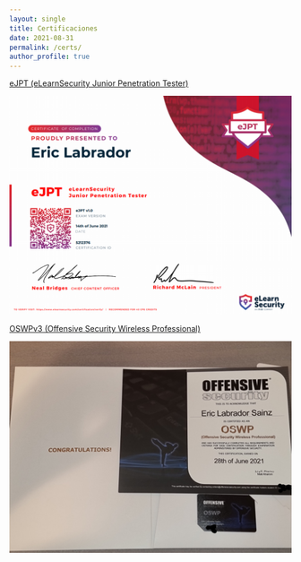 ```yaml
---
layout: single
title: Certificaciones
date: 2021-08-31
permalink: /certs/
author_profile: true
---
```


[eJPT (eLearnSecurity Junior Penetration Tester)](https://elearnsecurity.com/product/ejpt-certification/)


![](/assets/images/certs/eJPT.png)

[OSWPv3 (Offensive Security Wireless Professional)](https://www.offensive-security.com/wifu-oswp/) 

![](/assets/images/certs/oswp.jpg)

